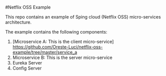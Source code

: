 #Netflix OSS Example

This repo contains an example of Sping cloud (Netflix OSS) micro-services architecture.
 
The example contains the following components:

1. [Microservice A: This is the client micro-service] https://github.com/Oreste-Luci/netflix-oss-example/tree/master/service_a
2. Microservice B: This is the server micro-service
3. Eureka Server
4. Config Server